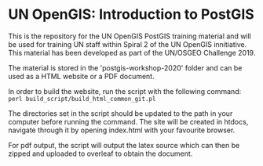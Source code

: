 # UN OpenGIS: Introduction to PostGIS

This is the repository for the UN OpenGIS PostGIS training material and will be used for training UN staff within Spiral 2 of the UN OpenGIS innitiative. This material has been developed as part of the UN/OSGEO Challenge 2019.

The material is stored in the 'postgis-workshop-2020' folder and can be used as a HTML website or a PDF document.

In order to build the website, run the script with the following command: `perl build_script/build_html_common_git.pl`

The directories set in the script should be updated to the path in your computer before running the command. The site will be created in htdocs, navigate through it by opening index.html with your favourite browser.

For pdf output, the script will output the latex source which can then be zipped and uploaded to overleaf to obtain the document.

